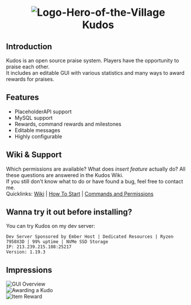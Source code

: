 <h1 align="center">
  <img src="https://github.com/Urbance/Kudos/blob/main/logo.hereo-of-the-village.png" title="Logo-Hero-of-the-Village">
  <br>Kudos
</h1>

## Introduction
Kudos is an open source praise system. Players have the opportunity to praise each other.
<br>It includes an editable GUI with various statistics and many ways to award rewards for praises.

## Features
* PlaceholderAPI support
* MySQL support
* Rewards, command rewards and milestones
* Editable messages
* Highly configurable

## Wiki & Support
Which permissions are available? What does *insert feature* actually do? All these questions are answered in the Kudos Wiki. 
<br>If you still don't know what to do or have found a bug, feel free to contact me.
<br>Quicklinks: [Wiki](https://github.com/Urbance/Kudos/wiki) | [How To Start](https://github.com/Urbance/Kudos/wiki/How-To-Start) | [Commands and Permissions](https://github.com/Urbance/Kudos/wiki/How-To-Start#commands-and-permissions)

## Wanna try it out before installing?
You can try Kudos on my dev server:
~~~
Dev Server Sponsored by Ember Host | Dedicated Resources | Ryzen 7950X3D | 99% uptime | NVMe SSD Storage
IP: 213.239.215.108:25217
Version: 1.19.3
~~~

## Impressions
![GUI Overview](https://media.giphy.com/media/v1.Y2lkPTc5MGI3NjExMjQyODA3MzI4Y2JhZTI3MzIzYTI1ZDZkMjQxYjUyYWNlY2NiMWUxMCZlcD12MV9pbnRlcm5hbF9naWZzX2dpZklkJmN0PWc/ohLlAJdrAoHLpELVXw/giphy.gif)
<br>![Awarding a Kudo](https://media.giphy.com/media/zg1JlSMlPyK0iuLH9i/giphy.gif)
<br>![Item Reward](https://camo.githubusercontent.com/6886102453a4214ed531b9aefc21b45a7bc1a91aefab4dc7e9f7fa70e53223ca/68747470733a2f2f692e6962622e636f2f42737830786a532f41776172642d4974656d2e706e67)
